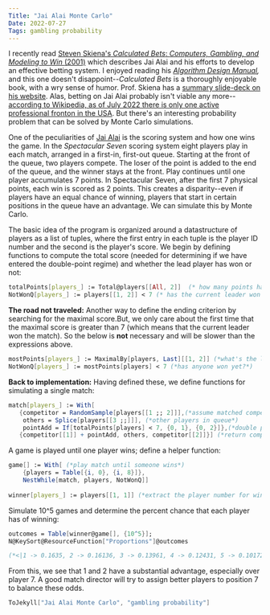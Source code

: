 ```yaml
---
Title: "Jai Alai Monte Carlo"
Date: 2022-07-27
Tags: gambling probability
---
```


I recently read [Steven Skiena's ](https://amzn.to/3z5VWVF)*[Calculated Bets](https://amzn.to/3z5VWVF)*[: ](https://amzn.to/3z5VWVF)*[Computers, Gambling, and Modeling to Win ](https://amzn.to/3z5VWVF)*[(2001)](https://amzn.to/3z5VWVF) which describes Jai Alai and his efforts to develop an effective betting system.  I enjoyed reading his *[Algorithm Design Manual](https://amzn.to/3OG3WCA),* and this one doesn't disappoint--*Calculated Bets* is a thoroughly enjoyable book, with a wry sense of humor.  Prof. Skiena has a [summary slide-deck on his website](https://www3.cs.stonybrook.edu/~skiena/PREVIOUS-VERSION/talks/talk-jaialai.pdf).  Alas, betting on Jai Alai probably isn't viable any more--[according to Wikipedia, as of July 2022 there is only one active professional fronton in the USA](https://en.wikipedia.org/wiki/Jai_alai#List_of_active_United_States_jai-alai_frontons).  But there's an interesting probability problem that can be solved by Monte Carlo simulations.

One of the peculiarities of [Jai Alai](https://en.wikipedia.org/wiki/Jai_alai) is the scoring system and how one wins the game.  In the *Spectacular Seven* scoring system eight players play in each match, arranged in a first-in, first-out  queue.  Starting at the front of the queue, two players compete.  The loser of the point is added to the end of the queue, and the winner stays at the front.  Play continues until one player accumulates 7 points.  In Spectacular Seven, after the first 7 physical points, each win is scored as 2 points.  This creates a disparity--even if players have an equal chance of winning, players that start in certain positions in the queue have an advantage. We can simulate this by Monte Carlo.

The basic idea of the program is organized around a datastructure of players as a list of tuples, where the first entry in each tuple is the player ID number and the second is the player's score.  We begin by defining functions to compute the total score (needed for determining if we have entered the double-point regime) and whether the lead player has won or not:

```mathematica
totalPoints[players_] := Total@players[[All, 2]]  (* how many points have been scored? *)
NotWonQ[players_] := players[[1, 2]] < 7 (* has the current leader won yet? *)
```

**The road not traveled:** Another way to define the ending criterion by searching for the maximal score.But, we only care about the first time that the maximal score is greater than 7 (which means that the current leader won the match).  So the below is **not** necessary and will be slower than the expressions above.

```mathematica
mostPoints[players_] := MaximalBy[players, Last][[1, 2]] (*what's the leader's score?*)
NotWonQ[players_] := mostPoints[players] < 7 (*has anyone won yet?*)
```

**Back to implementation:** Having defined these, we define functions for simulating a single match:

```mathematica
match[players_] := With[
   {competitor = RandomSample[players[[1 ;; 2]]],(*assume matched competitors*)
    others = Splice[players[[3 ;;]]], (*other players in queue*)
    pointAdd = If[totalPoints[players] < 7, {0, 1}, {0, 2}]},(*double points after first round*)
   {competitor[[1]] + pointAdd, others, competitor[[2]]}] (*return competitors*)
```

A game is played until one player wins; define a helper function:

```mathematica
game[] := With[ (*play match until someone wins*)
    {players = Table[{i, 0}, {i, 8}]}, 
    NestWhile[match, players, NotWonQ]] 
 
winner[players_] := players[[1, 1]] (*extract the player number for winner*)
```

Simulate 10^5 games and determine the percent chance that each player has of winning:

```mathematica
outcomes = Table[winner@game[], {10^5}];
N@KeySort@ResourceFunction["Proportions"]@outcomes

(*<|1 -> 0.1635, 2 -> 0.16136, 3 -> 0.13961, 4 -> 0.12431, 5 -> 0.10172,6 -> 0.10324, 7 -> 0.08861, 8 -> 0.11765|>*)
```

From this, we see that 1 and 2 have a substantial advantage, especially over player 7.  A good match director will try to assign better players to position 7 to balance these odds. 

```mathematica
ToJekyll["Jai Alai Monte Carlo", "gambling probability"]
```
